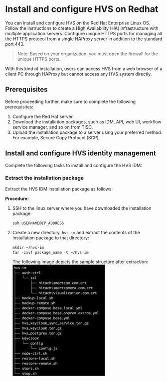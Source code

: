 # Install and configure HVS on Redhat

You can install and configure HVS on the Red Hat Enterprise Linux OS. Follow the instructions to create a High Availability (HA) infrastructure with multiple application servers. Configure unique HTTPS ports for managing all the HTTPS protocol from a single HAProxy server in addition to the standard port 443.

> Note: Based on your organization, you must open the firewall for the unique HTTPS ports.

With this kind of installation, users can access HVS from a web browser of a client PC
through HAProxy but cannot access any HVS system directly.

## Prerequisites

Before proceeding further, make sure to complete the following prerequisites:

1. Configure the Red Hat server.
2. Download the installation packages, such as IDM, API, web UI, workflow service manager, and so on from TISC.
3. Upload the installation package to a server using your preferred method. For example, Secure Copy Protocol (SCP).

## Install and configure HVS identity management

Complete the following tasks to install and configure the HVS IDM:<br>

### Extract the installation package

Extract the HVS IDM installation package as follows:<br>

**Procedure:**

1. SSH to the linux server where you have downloaded the installation package:<br>

   ```
   ssh USERNAME@IP_ADDRESS
   ```

2. Create a new directory, <code>hvs-im</code> and extract the contents of the installation package to that directory:

   ```
   mkdir ~/hvs-im
   tar -zxvf package_name -C ~/hvs-im
   ```

   The following image depicts the sample structure after extraction:<br><img src="../HVS/assets/images/samplestructure.png" alt="samplestructure" style="zoom:75%;" />

